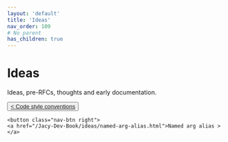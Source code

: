 ```yaml
---
layout: 'default'
title: 'Ideas'
nav_order: 109
# No parent
has_children: true
---
```


# Ideas

Ideas, pre-RFCs, thoughts and early documentation.
<div class="nav-btn-block">
    <button class="nav-btn left">
    <a href="/Jacy-Dev-Book/ideas/code-style-conventions.html">< Code style conventions</a>
</button>

    <button class="nav-btn right">
    <a href="/Jacy-Dev-Book/ideas/named-arg-alias.html">Named arg alias ></a>
</button>

</div>
